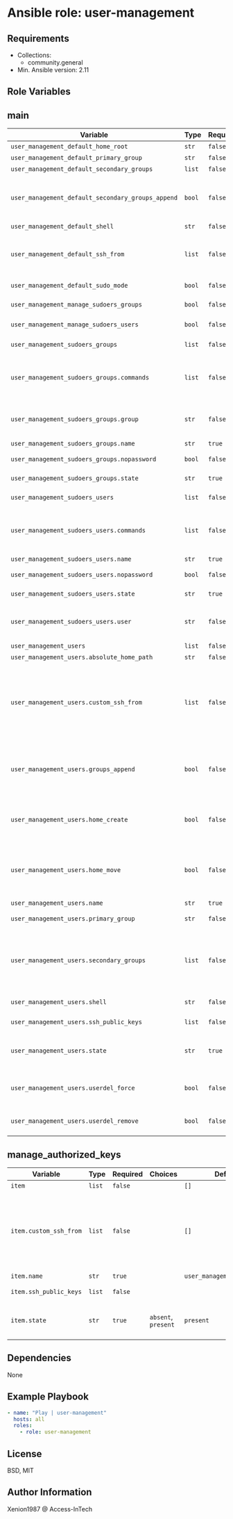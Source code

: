  Ansible role: user-management
===

Requirements
---

- Collections:
  - community.general
- Min. Ansible version: 2.11

Role Variables
---

main
---

| Variable | Type | Required | Choices | Default | Description |
| --- | --- | --- | --- | --- | --- |
| `user_management_default_home_root` | `str` | `false` | | `/home` | Custom default `$HOME` root path |
| `user_management_default_primary_group` | `str` | `false` | | | Custom default primary user group |
| `user_management_default_secondary_groups` | `list` | `false` | | `[]` | Custom default secondary user groups |
| `user_management_default_secondary_groups_append` | `bool` | `false` | `false`, `true` | `false` | If `true`, add the user to the groups specified in `groups`. <br />If `false`, user will only be added to the groups specified in `groups`, removing them from all other groups. |
| `user_management_default_shell` | `str` | `false` | | `/bin/bash` | Default user's shell |
| `user_management_default_ssh_from` | `list` | `false` | | `['*']` | Default, global `from=""` value added to `authorized_keys` for each <br />user having `user_management_users.ssh_public_keys` defined |
| `user_management_default_sudo_mode` | `bool` | `false` | `false`, `true` | `true` | Installs `sudo` if set to `true` |
| `user_management_manage_sudoers_groups` | `bool` | `false` | `false`, `true` | `false` | Enable or disable sudoers management for groups |
| `user_management_manage_sudoers_users` | `bool` | `false` | `false`, `true` | `false` | Enable or disable sudoers management for users |
| `user_management_sudoers_groups` | `list` | `false` | | `[]` | A list of sudoers configurations for groups |
| `user_management_sudoers_groups.commands` | `list` | `false` | | `[]` | The commands allowed by the sudoers rule. <br />Multiple can be added by passing a list of commands. <br />Use `ALL` for all commands. |
| `user_management_sudoers_groups.group` | `str` | `false` | | | The name of the group for the sudoers rule. <br />This option cannot be used in conjunction with `user`. |
| `user_management_sudoers_groups.name` | `str` | `true` | | `user_management_mygroupname` | The name of the sudoers rule |
| `user_management_sudoers_groups.nopassword` | `bool` | `false` | `false`, `true` | `false` | Whether a password will be required to run the `sudo`'d command |
| `user_management_sudoers_groups.state` | `str` | `true` | `absent`, `present` | `present` | Whether the rule should exist or not |
| `user_management_sudoers_users` | `list` | `false` | | `[]` | A list of sudoers configurations for users |
| `user_management_sudoers_users.commands` | `list` | `false` | | `[]` | The commands allowed by the sudoers rule. <br />Multiple can be added by passing a list of commands. <br />Use `ALL` for all commands. |
| `user_management_sudoers_users.name` | `str` | `true` | | `user_management_john.doe` | The name of the sudoers rule |
| `user_management_sudoers_users.nopassword` | `bool` | `false` | `false`, `true` | `false` | Whether a password will be required to run the `sudo`'d command |
| `user_management_sudoers_users.state` | `str` | `true` | `absent`, `present` | `present` | Whether the rule should exist or not |
| `user_management_sudoers_users.user` | `str` | `false` | | | The name of the user for the sudoers rule. <br />This option cannot be used in conjunction with `group`. |
| `user_management_users` | `list` | `false` | | `[]` | List of users to be managed |
| `user_management_users.absolute_home_path` | `str` | `false` | | | Custom `$HOME` root path |
| `user_management_users.custom_ssh_from` | `list` | `false` | | `[]` | `from=""` value added to `authorized_keys` if user <br />has `user_management_users.ssh_public_keys` defined. <br />If `user_management_default_ssh_from` or `custom_ssh_from` is <br />defined and not set to `'*'`, all values will be concatenated. |
| `user_management_users.groups_append` | `bool` | `false` | `false`, `true` | `true` | If `true`, add the user to the groups specified in groups. <br />If `false`, user will only be added to the groups specified in <br />`secondary_groups`, removing them from all other groups. |
| `user_management_users.home_create` | `bool` | `false` | `false`, `true` | `true` | Unless set to false, a home directory will be created for the <br />user when the account is created or if the home directory does <br />not exist. |
| `user_management_users.home_move` | `bool` | `false` | `false`, `true` | `false` | If set to `true` when used with `home:`, attempt to move <br />the user's old home directory to the specified directory <br />if it isn't already there and the old home exists. |
| `user_management_users.name` | `str` | `true` | | `user_management_john.doe` | User's Linux login name |
| `user_management_users.primary_group` | `str` | `false` | | | Optionally sets the user's primary group (takes a group name). |
| `user_management_users.secondary_groups` | `list` | `false` | | `[]` | List of groups user will be added to. <br />By default, the user is removed from all other groups. <br />Configure `groups_append` to modify this. <br />When set to an empty string `''`, the user is removed from all <br />groups except the primary group. |
| `user_management_users.shell` | `str` | `false` | | `user_management_default_shell` | Overwrites 'user_management_default_shell' |
| `user_management_users.ssh_public_keys` | `list` | `false` | | `[]` | The SSH public key(s), as a list or (since Ansible 1.9) url |
| `user_management_users.state` | `str` | `true` | `absent`, `present` | `present` | Whether the account should exist or not, <br />taking action if the state is different from what is stated. |
| `user_management_users.userdel_force` | `bool` | `false` | `false`, `true` | `false` | This only affects `state=absent`. <br />It forces removal of the user and associated directories <br />on supported platforms. |
| `user_management_users.userdel_remove` | `bool` | `false` | `false`, `true` | `false` | This only affects `state=absent`. <br />it attempts to remove directories associated with the user. |

manage_authorized_keys
---

| Variable | Type | Required | Choices | Default | Description |
| --- | --- | --- | --- | --- | --- |
| `item` | `list` | `false` | | `[]` | List of users to be managed |
| `item.custom_ssh_from` | `list` | `false` | | `[]` | `from=""` value added to `authorized_keys` if user <br />has `user_management_users.ssh_public_keys` defined. <br />If `user_management_default_ssh_from` or `custom_ssh_from` is <br />defined and not set to `'*'`, all values will be concatenated. |
| `item.name` | `str` | `true` | | `user_management_john.doe` | User's Linux login name |
| `item.ssh_public_keys` | `list` | `false` | | | A list of the SSH public key(s), as a string or (since Ansible 1.9) url |
| `item.state` | `str` | `true` | `absent`, `present` | `present` | Whether the account should exist or not, <br />taking action if the state is different from what is stated. |



Dependencies
---

None

Example Playbook
---

```yaml
- name: "Play | user-management"
  hosts: all
  roles:
    - role: user-management
```

License
---

BSD, MIT

Author Information
---

Xenion1987 @ Access-InTech
